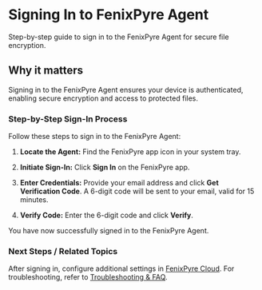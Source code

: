 # Signing In to FenixPyre Agent

Step-by-step guide to sign in to the FenixPyre Agent for secure file encryption.


## Why it matters
Signing in to the FenixPyre Agent ensures your device is authenticated, enabling secure encryption and access to protected files.

### Step-by-Step Sign-In Process
Follow these steps to sign in to the FenixPyre Agent:

1. **Locate the Agent:** Find the FenixPyre app icon in your system tray.
2. **Initiate Sign-In:** Click **Sign In** on the FenixPyre app.
   <!-- IMG:     ./media/03-setup-&-installation/screenshot-sign-in.jpg | Alt: FenixPyre Agent sign-in screen -->

3. **Enter Credentials:** Provide your email address and click **Get Verification Code**. A 6-digit code will be sent to your email, valid for 15 minutes.
   <!-- IMG:     ./media/03-setup-&-installation/screenshot-verification-code.jpg | Alt: Enter verification code screen -->

4. **Verify Code:** Enter the 6-digit code and click **Verify**.
   <!-- IMG:     ./media/03-setup-&-installation/screenshot-verify-code.jpg | Alt: Verification success screen -->

You have now successfully signed in to the FenixPyre Agent.
   <!-- IMG:     ./media/03-setup-&-installation/screenshot-signed-in.jpg | Alt: Successful sign-in confirmation -->

### Next Steps / Related Topics
After signing in, configure additional settings in [FenixPyre Cloud](/03-setup-&-installation/configure-sso). For troubleshooting, refer to [Troubleshooting & FAQ](/09-troubleshooting-&-faq/index).

